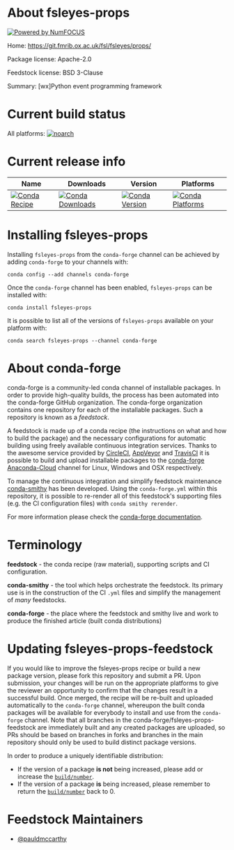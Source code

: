 About fsleyes-props
===================

[![Powered by NumFOCUS](https://img.shields.io/badge/powered%20by-NumFOCUS-orange.svg?style=flat&colorA=E1523D&colorB=007D8A)](http://numfocus.org)

Home: https://git.fmrib.ox.ac.uk/fsl/fsleyes/props/

Package license: Apache-2.0

Feedstock license: BSD 3-Clause

Summary: [wx]Python event programming framework



Current build status
====================

All platforms:
[![noarch](https://img.shields.io/circleci/project/github/conda-forge/fsleyes-props-feedstock/master.svg?label=noarch)](https://circleci.com/gh/conda-forge/fsleyes-props-feedstock)

Current release info
====================

| Name | Downloads | Version | Platforms |
| --- | --- | --- | --- |
| [![Conda Recipe](https://img.shields.io/badge/recipe-fsleyes--props-green.svg)](https://anaconda.org/conda-forge/fsleyes-props) | [![Conda Downloads](https://img.shields.io/conda/dn/conda-forge/fsleyes-props.svg)](https://anaconda.org/conda-forge/fsleyes-props) | [![Conda Version](https://img.shields.io/conda/vn/conda-forge/fsleyes-props.svg)](https://anaconda.org/conda-forge/fsleyes-props) | [![Conda Platforms](https://img.shields.io/conda/pn/conda-forge/fsleyes-props.svg)](https://anaconda.org/conda-forge/fsleyes-props) |

Installing fsleyes-props
========================

Installing `fsleyes-props` from the `conda-forge` channel can be achieved by adding `conda-forge` to your channels with:

```
conda config --add channels conda-forge
```

Once the `conda-forge` channel has been enabled, `fsleyes-props` can be installed with:

```
conda install fsleyes-props
```

It is possible to list all of the versions of `fsleyes-props` available on your platform with:

```
conda search fsleyes-props --channel conda-forge
```


About conda-forge
=================

conda-forge is a community-led conda channel of installable packages.
In order to provide high-quality builds, the process has been automated into the
conda-forge GitHub organization. The conda-forge organization contains one repository
for each of the installable packages. Such a repository is known as a *feedstock*.

A feedstock is made up of a conda recipe (the instructions on what and how to build
the package) and the necessary configurations for automatic building using freely
available continuous integration services. Thanks to the awesome service provided by
[CircleCI](https://circleci.com/), [AppVeyor](https://www.appveyor.com/)
and [TravisCI](https://travis-ci.org/) it is possible to build and upload installable
packages to the [conda-forge](https://anaconda.org/conda-forge)
[Anaconda-Cloud](https://anaconda.org/) channel for Linux, Windows and OSX respectively.

To manage the continuous integration and simplify feedstock maintenance
[conda-smithy](https://github.com/conda-forge/conda-smithy) has been developed.
Using the ``conda-forge.yml`` within this repository, it is possible to re-render all of
this feedstock's supporting files (e.g. the CI configuration files) with ``conda smithy rerender``.

For more information please check the [conda-forge documentation](https://conda-forge.org/docs/).

Terminology
===========

**feedstock** - the conda recipe (raw material), supporting scripts and CI configuration.

**conda-smithy** - the tool which helps orchestrate the feedstock.
                   Its primary use is in the construction of the CI ``.yml`` files
                   and simplify the management of *many* feedstocks.

**conda-forge** - the place where the feedstock and smithy live and work to
                  produce the finished article (built conda distributions)


Updating fsleyes-props-feedstock
================================

If you would like to improve the fsleyes-props recipe or build a new
package version, please fork this repository and submit a PR. Upon submission,
your changes will be run on the appropriate platforms to give the reviewer an
opportunity to confirm that the changes result in a successful build. Once
merged, the recipe will be re-built and uploaded automatically to the
`conda-forge` channel, whereupon the built conda packages will be available for
everybody to install and use from the `conda-forge` channel.
Note that all branches in the conda-forge/fsleyes-props-feedstock are
immediately built and any created packages are uploaded, so PRs should be based
on branches in forks and branches in the main repository should only be used to
build distinct package versions.

In order to produce a uniquely identifiable distribution:
 * If the version of a package **is not** being increased, please add or increase
   the [``build/number``](https://conda.io/docs/user-guide/tasks/build-packages/define-metadata.html#build-number-and-string).
 * If the version of a package **is** being increased, please remember to return
   the [``build/number``](https://conda.io/docs/user-guide/tasks/build-packages/define-metadata.html#build-number-and-string)
   back to 0.

Feedstock Maintainers
=====================

* [@pauldmccarthy](https://github.com/pauldmccarthy/)

